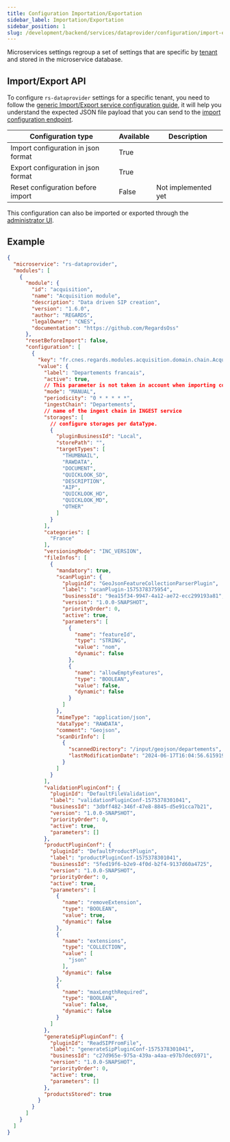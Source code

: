 ```yaml
---
title: Configuration Importation/Exportation
sidebar_label: Importation/Exportation
sidebar_position: 1
slug: /development/backend/services/dataprovider/configuration/import-export
---
```


Microservices settings regroup a set of settings that are specific by [tenant](../../../concepts/03-multitenant.md)
and stored in the microservice database.

## Import/Export API

To configure `rs-dataprovider` settings for a specific tenant, you need to follow the [generic Import/Export service
configuration guide](../../common/import-export-configuration.md), it will help you understand the expected JSON
file payload that you can send to the
[import configuration endpoint](../api-guides/dataprovider-api-swagger.mdx#tag/module-manager-controller/operation/importConfiguration).

| Configuration type                  | Available | Description         |
|-------------------------------------|-----------|---------------------|
| Import configuration in json format | True      |                     |
| Export configuration in json format | True      |                     |
| Reset configuration before import   | False     | Not implemented yet |

This configuration can also be imported or exported
through the [administrator UI](../../../../user-documentation/2-project-configuration/microservices.md).

## Example

```json title='rs-dataprovider configuration example'
{
  "microservice": "rs-dataprovider",
  "modules": [
    {
      "module": {
        "id": "acquisition",
        "name": "Acquisition module",
        "description": "Data driven SIP creation",
        "version": "1.6.0",
        "author": "REGARDS",
        "legalOwner": "CNES",
        "documentation": "https://github.com/RegardsOss"
      },
      "resetBeforeImport": false,
      "configuration": [
        {
          "key": "fr.cnes.regards.modules.acquisition.domain.chain.AcquisitionProcessingChain",
          "value": {
            "label": "Departements francais",
            "active": true,
            // This parameter is not taken in account when importing configuration.
            "mode": "MANUAL",
            "periodicity": "0 * * * * *",
            "ingestChain": "Departements",
            // name of the ingest chain in INGEST service
            "storages": [
              // configure storages per dataType.
              {
                "pluginBusinessId": "Local",
                "storePath": "",
                "targetTypes": [
                  "THUMBNAIL",
                  "RAWDATA",
                  "DOCUMENT",
                  "QUICKLOOK_SD",
                  "DESCRIPTION",
                  "AIP",
                  "QUICKLOOK_HD",
                  "QUICKLOOK_MD",
                  "OTHER"
                ]
              }
            ],
            "categories": [
              "France"
            ],
            "versioningMode": "INC_VERSION",
            "fileInfos": [
              {
                "mandatory": true,
                "scanPlugin": {
                  "pluginId": "GeoJsonFeatureCollectionParserPlugin",
                  "label": "scanPlugin-1575378375954",
                  "businessId": "9ea15f34-9947-4a12-ae72-ecc299193a81",
                  "version": "1.0.0-SNAPSHOT",
                  "priorityOrder": 0,
                  "active": true,
                  "parameters": [
                    {
                      "name": "featureId",
                      "type": "STRING",
                      "value": "nom",
                      "dynamic": false
                    },
                    {
                      "name": "allowEmptyFeatures",
                      "type": "BOOLEAN",
                      "value": false,
                      "dynamic": false
                    }
                  ]
                },
                "mimeType": "application/json",
                "dataType": "RAWDATA",
                "comment": "Geojson",
                "scanDirInfo": [
                  {
                    "scannedDirectory": "/input/geojson/departements",
                    "lastModificationDate": "2024-06-17T16:04:56.615919Z"
                  }
                ]
              }
            ],
            "validationPluginConf": {
              "pluginId": "DefaultFileValidation",
              "label": "validationPluginConf-1575378301041",
              "businessId": "3dbff482-346f-47e8-8845-d5e91cca7b21",
              "version": "1.0.0-SNAPSHOT",
              "priorityOrder": 0,
              "active": true,
              "parameters": []
            },
            "productPluginConf": {
              "pluginId": "DefaultProductPlugin",
              "label": "productPluginConf-1575378301041",
              "businessId": "5fed19f6-b2e9-4f0d-b2f4-9137d60a4725",
              "version": "1.0.0-SNAPSHOT",
              "priorityOrder": 0,
              "active": true,
              "parameters": [
                {
                  "name": "removeExtension",
                  "type": "BOOLEAN",
                  "value": true,
                  "dynamic": false
                },
                {
                  "name": "extensions",
                  "type": "COLLECTION",
                  "value": [
                    "json"
                  ],
                  "dynamic": false
                },
                {
                  "name": "maxLengthRequired",
                  "type": "BOOLEAN",
                  "value": false,
                  "dynamic": false
                }
              ]
            },
            "generateSipPluginConf": {
              "pluginId": "ReadSIPFromFile",
              "label": "generateSipPluginConf-1575378301041",
              "businessId": "c27d965e-975a-439a-a4aa-e97b7dec6971",
              "version": "1.0.0-SNAPSHOT",
              "priorityOrder": 0,
              "active": true,
              "parameters": []
            },
            "productsStored": true
          }
        }
      ]
    }
  ]
}
```